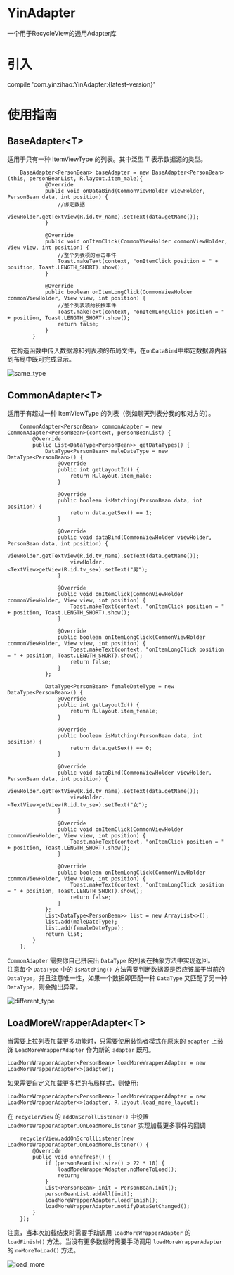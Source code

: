 # YinAdapter
一个用于RecycleView的通用Adapter库

# 引入
compile 'com.yinzihao:YinAdapter:{latest-version}'

# 使用指南

## BaseAdapter&lt;T&gt;  
适用于只有一种 ItemViewType 的列表。其中泛型 T 表示数据源的类型。  

```
    BaseAdapter<PersonBean> baseAdapter = new BaseAdapter<PersonBean>(this, personBeanList, R.layout.item_male){
            @Override
            public void onDataBind(CommonViewHolder viewHolder, PersonBean data, int position) {
                //绑定数据
                viewHolder.getTextView(R.id.tv_name).setText(data.getName());
            }

            @Override
            public void onItemClick(CommonViewHolder commonViewHolder, View view, int position) {
                //整个列表项的点击事件
                Toast.makeText(context, "onItemClick position = " + position, Toast.LENGTH_SHORT).show();
            }

            @Override
            public boolean onItemLongClick(CommonViewHolder commonViewHolder, View view, int position) {
                //整个列表项的长按事件
                Toast.makeText(context, "onItemLongClick position = " + position, Toast.LENGTH_SHORT).show();
                return false;
            }
        }
```
  
在构造函数中传入数据源和列表项的布局文件，在`onDataBind`中绑定数据源内容到布局中既可完成显示。

![same_type](https://github.com/YinZiHao1994/YinAdapter/blob/master/sample/src/main/res/drawable/same_type.png)

## CommonAdapter&lt;T&gt;  
适用于有超过一种 ItemViewType 的列表（例如聊天列表分我的和对方的）。  

```
    CommonAdapter<PersonBean> commonAdapter = new CommonAdapter<PersonBean>(context, personBeanList) {
        @Override
        public List<DataType<PersonBean>> getDataTypes() {
            DataType<PersonBean> maleDateType = new DataType<PersonBean>() {
                @Override
                public int getLayoutId() {
                    return R.layout.item_male;
                }

                @Override
                public boolean isMatching(PersonBean data, int position) {
                    return data.getSex() == 1;
                }

                @Override
                public void dataBind(CommonViewHolder viewHolder, PersonBean data, int position) {
                    viewHolder.getTextView(R.id.tv_name).setText(data.getName());
                    viewHolder.<TextView>getView(R.id.tv_sex).setText("男");
                }

                @Override
                public void onItemClick(CommonViewHolder commonViewHolder, View view, int position) {
                    Toast.makeText(context, "onItemClick position = " + position, Toast.LENGTH_SHORT).show();
                }

                @Override
                public boolean onItemLongClick(CommonViewHolder commonViewHolder, View view, int position) {
                    Toast.makeText(context, "onItemLongClick position = " + position, Toast.LENGTH_SHORT).show();
                    return false;
                }
            };

            DataType<PersonBean> femaleDateType = new DataType<PersonBean>() {
                @Override
                public int getLayoutId() {
                    return R.layout.item_female;
                }

                @Override
                public boolean isMatching(PersonBean data, int position) {
                    return data.getSex() == 0;
                }

                @Override
                public void dataBind(CommonViewHolder viewHolder, PersonBean data, int position) {
                    viewHolder.getTextView(R.id.tv_name).setText(data.getName());
                    viewHolder.<TextView>getView(R.id.tv_sex).setText("女");
                }

                @Override
                public void onItemClick(CommonViewHolder commonViewHolder, View view, int position) {
                    Toast.makeText(context, "onItemClick position = " + position, Toast.LENGTH_SHORT).show();
                }

                @Override
                public boolean onItemLongClick(CommonViewHolder commonViewHolder, View view, int position) {
                    Toast.makeText(context, "onItemLongClick position = " + position, Toast.LENGTH_SHORT).show();
                    return false;
                }
            };
            List<DataType<PersonBean>> list = new ArrayList<>();
            list.add(maleDateType);
            list.add(femaleDateType);
            return list;
        }
    };

```
  
`CommonAdapter` 需要你自己拼装出 `DataType` 的列表在抽象方法中实现返回。  
注意每个 `DataType` 中的 `isMatching()` 方法需要判断数据源是否应该属于当前的 `DataType`，并且注意唯一性，如果一个数据即匹配一种 `DataType` 又匹配了另一种 `DataType`，则会抛出异常。  
  
![different_type](https://github.com/YinZiHao1994/YinAdapter/blob/master/sample/src/main/res/drawable/different_type.png)

## LoadMoreWrapperAdapter<PersonBean>&lt;T&gt;  
当需要上拉列表加载更多功能时，只需要使用装饰者模式在原来的 `adapter` 上装饰 `LoadMoreWrapperAdapter` 作为新的 `adapter` 既可。  
```
LoadMoreWrapperAdapter<PersonBean> loadMoreWrapperAdapter = new LoadMoreWrapperAdapter<>(adapter);
```
  
如果需要自定义加载更多栏的布局样式，则使用:
```
LoadMoreWrapperAdapter<PersonBean> loadMoreWrapperAdapter = new LoadMoreWrapperAdapter<>(adapter, R.layout.load_more_layout);
```
  
在 `recyclerView` 的 `addOnScrollListener()` 中设置 `LoadMoreWrapperAdapter.OnLoadMoreListener` 实现加载更多事件的回调  

```
    recyclerView.addOnScrollListener(new LoadMoreWrapperAdapter.OnLoadMoreListener() {
        @Override
        public void onRefresh() {
            if (personBeanList.size() > 22 * 10) {
                loadMoreWrapperAdapter.noMoreToLoad();
                return;
            }
            List<PersonBean> init = PersonBean.init();
            personBeanList.addAll(init);
            loadMoreWrapperAdapter.loadFinish();
            loadMoreWrapperAdapter.notifyDataSetChanged();
        }
    });
```
  
注意，当本次加载结束时需要手动调用 `loadMoreWrapperAdapter` 的 `loadFinish()` 方法。当没有更多数据时需要手动调用 `loadMoreWrapperAdapter` 的 `noMoreToLoad()` 方法。

![load_more](https://github.com/YinZiHao1994/YinAdapter/blob/master/sample/src/main/res/drawable/load_more.gif)

